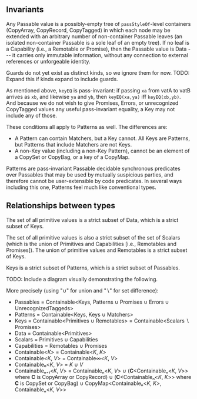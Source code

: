 
## Invariants

Any Passable value is a possibly-empty tree of `passStyleOf`-level containers (CopyArray, CopyRecord, CopyTagged) in which each node may be extended with an arbitrary number of non-container Passable leaves (an isolated non-container Passable is a sole leaf of an empty tree).
If no leaf is a Capability (i.e., a Remotable or Promise), then the Passable value is Data --- it carries only immutable information, without any connection to external references or unforgeable identity.

Guards do not yet exist as distinct kinds, so we ignore them for now. TODO: Expand this if kinds expand to include guards.

As mentioned above, `keyEQ` is pass-invariant: if passing `xa` from vatA to vatB arrives as `xb`, and likewise `ya` and `yb`, then `keyEQ(xa,ya)` iff `keyEQ(xb,yb)`. And because we do not wish to give Promises, Errors, or unrecognized CopyTagged values any useful pass-invariant equality, a Key may not include any of those.

These conditions all apply to Patterns as well. The differences are:
   * A Pattern can contain Matchers, but a Key cannot. All Keys are Patterns, but Patterns that include Matchers are not Keys.
   * A non-Key value (including a non-Key Pattern), cannot be an element of a CopySet or CopyBag, or a key of a CopyMap.

Patterns are pass-invariant Passable decidable synchronous predicates over Passables that may be used by mutually suspicious parties, and therefore cannot be user-extensible by code predicates. In several ways including this one, Patterns feel much like conventional types.

## Relationships between types

The set of all primitive values is a strict subset of Data, which is a strict subset of Keys.

The set of all primitive values is also a strict subset of the set of Scalars (which is the union of Primitives and Capabilities [i.e., Remotables and Promises]). The union of primitive values and Remotables is a strict subset of Keys.

Keys is a strict subset of Patterns, which is a strict subset of Passables.

TODO: Include a diagram visually demonstrating the following.

More precisely (using "∪" for union and "∖" for set difference):
* Passables = Containable\<Keys, Patterns ∪ Promises ∪ Errors ∪ UnrecognizedTaggeds>
* Patterns = Containable\<Keys, Keys ∪ Matchers>
* Keys = Containable\<Primitives ∪ Remotables> = Containable\<Scalars ∖ Promises>
* Data = Containable\<Primitives>
* Scalars = Primitives ∪ Capabilities
* Capabilities = Remotables ∪ Promises
* Containable\<_K_> = Containable\<_K_, _K_>
* Containable\<_K_, _V_> = Containable∞\<_K_, _V_>
* Containable₀\<_K_, _V_> = _K_ ∪ _V_
* Containableₙ₊₁\<_K_, _V_> = Containableₙ\<_K_, _V_> ∪ (**C**\<Containableₙ\<_K_, _V_>> where **C** is CopyArray or CopyRecord) ∪ (**C**\<Containableₙ\<_K_, _K_>> where **C** is CopySet or CopyBag) ∪ CopyMap\<Containableₙ\<_K_, _K_>, Containableₙ\<_K_, _V_>>
